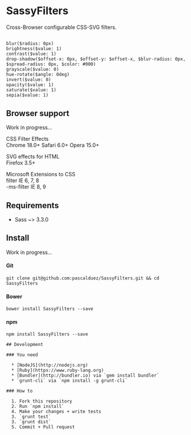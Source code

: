 # SassyFilters

Cross-Browser configurable CSS-SVG filters.

##

`blur($radius: 0px)`  
`brightness($value: 1)`  
`contrast($value: 1)`  
`drop-shadow($offset-x: 0px, $offset-y: $offset-x, $blur-radius: 0px, $spread-radius: 0px, $color: #000)`  
`grayscale($value: 0)`  
`hue-rotate($angle: 0deg)`  
`invert($value: 0)`  
`opacity($value: 1)`  
`saturate($value: 1)`  
`sepia($value: 1)`  


## Browser support

Work in progress...

CSS Filter Effects  
Chrome 18.0+ Safari 6.0+ Opera 15.0+  

SVG effects for HTML  
Firefox 3.5+  

Microsoft Extensions to CSS  
filter IE 6, 7, 8  
-ms-filter IE 8, 9  

## Requirements

* Sass ~> 3.3.0

## Install

Work in progress...

#### Git

```
git clone git@github.com:pascalduez/SassyFilters.git && cd SassyFilters
```

#### Bower

```
bower install SassyFilters --save
```

#### npm

```
npm install SassyFilters --save

## Development

### You need

  * [NodeJS](http://nodejs.org)
  * [Ruby](https://www.ruby-lang.org)
  * [Bundler](http://bundler.io) via `gem install bundler`
  * `grunt-cli` via `npm install -g grunt-cli`

### How to

  1. Fork this repository
  2. Run `npm install`
  4. Make your changes + write tests
  3. `grunt test`
  3. `grunt dist`
  5. Commit + Pull request
